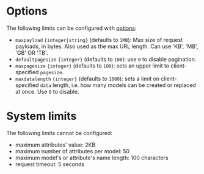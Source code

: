 # Options

The following limits can be configured with [options](run.md#options):
  - `maxpayload` `{integer|string}` (defaults to `1MB`):
     Max size of request payloads, in bytes.
     Also used as the max URL length.
     Can use 'KB', 'MB', 'GB' OR 'TB'.
  - `defaultpagesize` `{integer}` (defaults to `100`):
    use `0` to disable pagination.
  - `maxpagesize` `{integer}` (defaults to `100`): sets an upper limit to
    client-specified `pagesize`.
  - `maxdatalength` `{integer}` (defaults to `1000`): sets a limit on
    client-specified `data` length, i.e. how many models can be created or
    replaced at once.
    Use `0` to disable.

# System limits

The following limits cannot be configured:
  - maximum attributes' value: 2KB
  - maximum number of attributes per model: 50
  - maximum model's or attribute's name length: 100 characters
  - request timeout: 5 seconds
